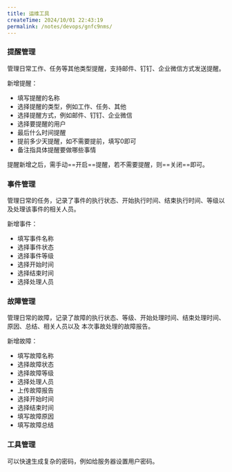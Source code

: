 ```yaml
---
title: 运维工具
createTime: 2024/10/01 22:43:19
permalink: /notes/devops/gnfc9nms/
---
```

### 提醒管理

管理日常工作、任务等其他类型提醒，支持邮件、钉钉、企业微信方式发送提醒。

新增提醒：
 - 填写提醒的名称
 - 选择提醒的类型，例如工作、任务、其他
 - 选择提醒方式，例如邮件、钉钉、企业微信
 - 选择要提醒的用户
 - 最后什么时间提醒
 - 提前多少天提醒，如不需要提前，填写0即可
 - 备注指具体提醒要做哪些事情

提醒新增之后，需手动==开启==提醒，若不需要提醒，则==关闭==即可。

### 事件管理

管理日常的任务，记录了事件的执行状态、开始执行时间、结束执行时间、等级以及处理该事件的相关人员。

新增事件：
 - 填写事件名称
 - 选择事件状态
 - 选择事件等级
 - 选择开始时间
 - 选择结束时间
 - 选择处理人员

### 故障管理

管理日常的故障，记录了故障的执行状态、等级、开始处理时间、结束处理时间、原因、总结、相关人员以及
本次事故处理的故障报告。

新增故障：
 - 填写故障名称
 - 选择故障状态
 - 选择故障等级
 - 选择处理人员
 - 上传故障报告
 - 选择开始时间
 - 选择结束时间
 - 填写故障原因
 - 填写故障总结

### 工具管理

可以快速生成复杂的密码，例如给服务器设置用户密码。


